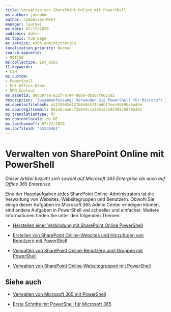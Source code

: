 ```yaml
---
title: Verwalten von SharePoint Online mit PowerShell
ms.author: josephd
author: JoeDavies-MSFT
manager: laurawi
ms.date: 07/17/2020
audience: Admin
ms.topic: hub-page
ms.service: o365-administration
localization_priority: Normal
search.appverid:
- MET150
ms.collection: Ent_O365
f1.keywords:
- CSH
ms.custom:
- PowerShell
- Ent_Office_Other
- SPO_Content
ms.assetid: d0d3877a-831f-4744-96b0-d8167f06cca2
description: 'Zusammenfassung: Verwenden Sie PowerShell für Microsoft 365, um SharePoint Online Benutzer, Gruppen und Websitegruppen zu verwalten.'
ms.openlocfilehash: a12150d3e427b0d4e574ca6bf7eec96e9baea4de
ms.sourcegitcommit: 0d1ebcea8c73a644cca3de127a93385c58f9a302
ms.translationtype: MT
ms.contentlocale: de-DE
ms.lasthandoff: 07/22/2020
ms.locfileid: "45230461"
---
```

# <a name="manage-sharepoint-online-with-powershell"></a>Verwalten von SharePoint Online mit PowerShell

*Dieser Artikel bezieht sich sowohl auf Microsoft 365 Enterprise als auch auf Office 365 Enterprise.*

Eine der Hauptaufgaben jedes SharePoint Online-Administrators ist die Verwaltung von Websites, Websitegruppen und Benutzern. Obwohl Sie einige dieser Aufgaben im Microsoft 365 Admin Center erledigen können, sind andere Aufgaben in PowerShell viel schneller und einfacher. Weitere Informationen finden Sie unter den folgenden Themen:

- [Herstellen einer Verbindung mit SharePoint Online PowerShell](https://docs.microsoft.com/powershell/sharepoint/sharepoint-online/connect-sharepoint-online?view=sharepoint-ps)
  
- [Erstellen von SharePoint Online-Websites und Hinzufügen von Benutzern mit PowerShell](create-sharepoint-sites-and-add-users-with-powershell.md)
    
- [Verwalten von SharePoint Online-Benutzern und-Gruppen mit PowerShell](manage-sharepoint-users-and-groups-with-powershell.md)
    
- [Verwalten von SharePoint Online-Websitegruppen mit PowerShell](manage-sharepoint-site-groups-with-powershell.md)
    
## <a name="see-also"></a>Siehe auch

- [Verwalten von Microsoft 365 mit PowerShell](manage-office-365-with-office-365-powershell.md)

- [Erste Schritte mit PowerShell für Microsoft 365](getting-started-with-office-365-powershell.md)
